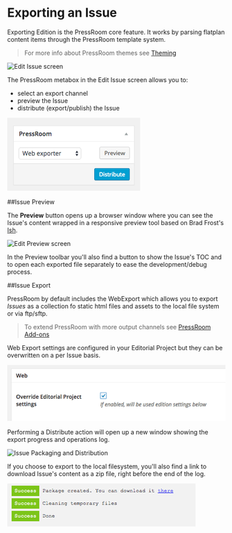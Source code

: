 # Exporting an Issue

Exporting Edition is the PressRoom core feature. It works by parsing flatplan content items through the PressRoom template system. 
> For more info about PressRoom themes see [Theming](../theming/README.md)

![Edit Issue screen](https://ps.w.org/pressroom/assets/screenshot-3.jpg?rev=1214957 "Edit Issue screen")

The PressRoom metabox in the Edit Issue screen allows you to:
- select an export channel
- preview the Issue
- distribute (export/publish) the Issue

![PressRoom Metabox](../media/pr-export-metabox.png "PressRoom Metabox")

##Issue Preview

The __Preview__ button opens up a browser window where you can see the Issue's content wrapped in a responsive preview tool based on Brad Frost's [Ish](http://bradfrost.com/demo/ish/). 

![Edit Preview screen](https://ps.w.org/pressroom/assets/screenshot-4.jpg?rev=1214957 "Edit Preview screen")

In the Preview toolbar you'll also find a button to show the Issue's TOC and to open each exported file separately to ease the development/debug process.

##Issue Export

PressRoom by default includes the WebExport which allows you to export _Issues_ as a collection fo static html files and assets to the local file system or via ftp/sftp.

> To extend PressRoom with more output channels see [PressRoom Add-ons](../pressroom_addons/README.md)

Web Export settings are configured in your Editorial Project but they can be overwritten on a per Issue basis. 

![PressRoom Metabox](../media/pr-webexport-override.png "PressRoom Metabox")

Performing a Distribute action will open up a new window showing the export progress and operations log. 

![Issue Packaging and Distribution](https://ps.w.org/pressroom/assets/screenshot-5.jpg?rev=1214957 "Issue Packaging and Distribution")

If you choose to export to the local filesystem, you'll also find a link to download Issue's content as a zip file, right before the end of the log.  

![Issue's zip package](../media/pr-export-zip.png "Issue's zip package")



